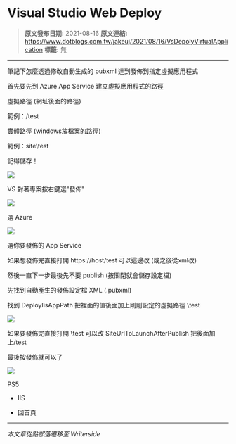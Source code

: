 # Visual Studio Web Deploy

> **原文發布日期:** 2021-08-16
> **原文連結:** https://www.dotblogs.com.tw/jakeuj/2021/08/16/VsDepolyVirtualApplication
> **標籤:** 無

---

筆記下怎麼透過修改自動生成的 pubxml 達到發佈到指定虛擬應用程式

首先要先到 Azure App Service 建立虛擬應用程式的路徑

虛擬路徑 (網址後面的路徑)

範例：/test

實體路徑 (windows放檔案的路徑)

範例：site\test

記得儲存！

![](https://dotblogsfile.blob.core.windows.net/user/御星幻/5c9f8a59-8d4d-48b4-8696-0e10967be384/1629095767.png)

VS 對著專案按右鍵選"發佈"

![](https://dotblogsfile.blob.core.windows.net/user/御星幻/5c9f8a59-8d4d-48b4-8696-0e10967be384/1629095883.png)

選 Azure

![](https://dotblogsfile.blob.core.windows.net/user/御星幻/5c9f8a59-8d4d-48b4-8696-0e10967be384/1629095924.png)

選你要發佈的 App Service

如果想發佈完直接打開 https://host/test 可以這邊改 (或之後從xml改)

然後一直下一步最後先不要 publish (按關閉就會儲存設定檔)

先找到自動產生的發佈設定檔 XML (.pubxml)

找到 DeployIisAppPath 把裡面的值後面加上剛剛設定的虛擬路徑 \test

![](https://dotblogsfile.blob.core.windows.net/user/御星幻/5c9f8a59-8d4d-48b4-8696-0e10967be384/1629096220.png)

如果要發佈完直接打開 \test 可以改 SiteUrlToLaunchAfterPublish 把後面加上/test

最後按發佈就可以了

![](https://card.psnprofiles.com/1/jakeuj.png)

PS5

* IIS

* 回首頁

---

*本文章從點部落遷移至 Writerside*
